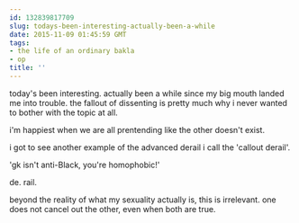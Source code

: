 ```yaml
---
id: 132839817709
slug: todays-been-interesting-actually-been-a-while
date: 2015-11-09 01:45:59 GMT
tags:
- the life of an ordinary bakla
- op
title: ''
---
```

today's been interesting. actually been a while since my big mouth landed me into trouble. the fallout of dissenting is pretty much why i never wanted to bother with the topic at all.

i'm happiest when we are all prentending like the other doesn't exist.

i got to see another example of the advanced derail i call the 'callout derail'. 

'gk isn't anti-Black, you're homophobic!'

de. rail.

beyond the reality of what my sexuality actually is, this is irrelevant. one does not cancel out the other, even when both are true.